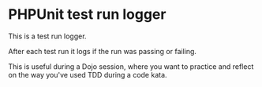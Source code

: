 # PHPUnit test run logger

This is a test run logger.

After each test run it logs if the run was passing or failing.

This is useful during a Dojo session, where you want to practice and reflect on the way you've used TDD during a code kata.
